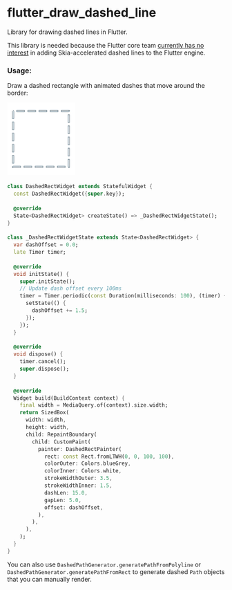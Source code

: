 # flutter_draw_dashed_line
Library for drawing dashed lines in Flutter.

This library is needed because the Flutter core team [currently has no interest](https://github.com/flutter/flutter/issues/4858) in adding Skia-accelerated dashed lines to the Flutter engine.

### Usage:

Draw a dashed rectangle with animated dashes that move around the border:

![](doc/animation.gif)

```dart
class DashedRectWidget extends StatefulWidget {
  const DashedRectWidget({super.key});

  @override
  State<DashedRectWidget> createState() => _DashedRectWidgetState();
}

class _DashedRectWidgetState extends State<DashedRectWidget> {
  var dashOffset = 0.0;
  late Timer timer;

  @override
  void initState() {
    super.initState();
    // Update dash offset every 100ms
    timer = Timer.periodic(const Duration(milliseconds: 100), (timer) {
      setState(() {
        dashOffset += 1.5;
      });
    });
  }

  @override
  void dispose() {
    timer.cancel();
    super.dispose();
  }

  @override
  Widget build(BuildContext context) {
    final width = MediaQuery.of(context).size.width;
    return SizedBox(
      width: width,
      height: width,
      child: RepaintBoundary(
        child: CustomPaint(
          painter: DashedRectPainter(
            rect: const Rect.fromLTWH(0, 0, 100, 100),
            colorOuter: Colors.blueGrey,
            colorInner: Colors.white,
            strokeWidthOuter: 3.5,
            strokeWidthInner: 1.5,
            dashLen: 15.0,
            gapLen: 5.0,
            offset: dashOffset,
          ),
        ),
      ),
    );
  }
}
```

You can also use `DashedPathGenerator.generatePathFromPolyline` or `DashedPathGenerator.generatePathFromRect` to generate dashed `Path` objects that you can manually render.
